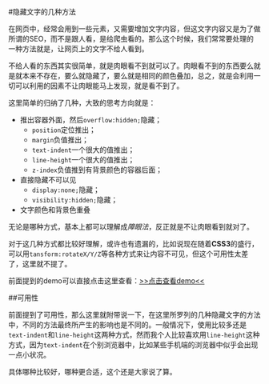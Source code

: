 #隐藏文字的几种方法

在网页中，经常会用到一些元素，又需要增加文字内容，但这文字内容又是为了做所谓的SEO，而不是跟人看，是给爬虫看的。那么这个时候，我们常常要处理的一种方法就是，让网页上的文字不给人看到。

不给人看的东西其实很简单，就是肉眼看不到就可以了。肉眼看不到的东西要么就是就本来不存在，要么就隐藏了，要么就是相同的颜色叠加，总之，就是会利用一切可以利用的因素不让肉眼能马上发现，就是看不到了。

这里简单的归纳了几种，大致的思考方向就是：

* 推出容器外面，然后`overflow:hidden;`隐藏；
	* `position`定位推出；
	* `margin`负值推出；
	* `text-indent`一个很大的值推出；
	* `line-height`一个很大的值推出；
	* `z-index`负值推到有背景颜色的容器后面；
* 直接隐藏不可以见
	* `display:none;`隐藏；
	* `visibility:hidden;`隐藏；
* 文字颜色和背景色重叠

无论是哪种方式，基本上都可以理解成*障眼法*，反正就是不让肉眼看到就对了。

对于这几种方式都比较好理解，或许也有遗漏的，比如说现在随着**CSS3**的盛行，可以用`tansform:rotateX/Y/Z`等各种方式来让内容不可见，但这个可用性太差了，这里就不提了。

前面提到的demo可以直接点击这里查看：[>>点击查看demo<<](../demo/text/hide_text.html)

##可用性

前面提到了可用性，那么这里就附带说一下，在这里所罗列的几种隐藏文字的方法中，不同的方法最终所产生的影响也是不同的。一般情况下，使用比较多还是`text-indent`和`line-height`这两种方式，然而我个人比较喜欢用`line-height`这种方式，因为`text-indent`在个别浏览器中，比如某些手机端的浏览器中似乎会出现一点小状况。

具体哪种比较好，哪种更合适，这个还是大家说了算。